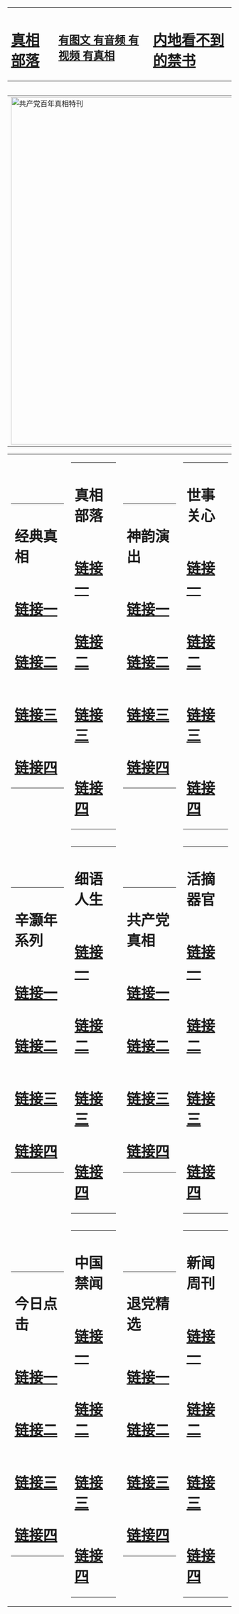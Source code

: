 <table><tr><td><H1><a href="http://t.cn/RabLQZt">真相部落</a></H1></td><td><H2><a href="http://t.cn/RXEYuJb">有图文 有音频 有视频 有真相</a></H2><td><H1><a href="http://t.cn/RXEYYmq"> 内地看不到的禁书</a></H1></td></table><table><table><tr><td><a href="http://t.cn/RazQfry"><img src="http://9841.c29.reviewcamp.com/zx/bngcd/gcdbnzx.jpg" width="780"  border="0" alt="共产党百年真相特刊"></a></td></tr></table><table><tr><td><table><tr><td ><h1>经典真相</h1></td></tr><tr><td><h1>  <a href="http://t.cn/RXHgjU4" target=_blank>链接一</a>  </h1></td></tr><tr><td><h1>  <a href="http://t.cn/RXHgra2" target=_blank>链接二</a>  </h1></td></tr><tr><td><h1>  <a href="http://t.cn/RXHgQQU" target=_blank>链接三</a>  </h1></td></tr><tr><td><h1>  <a href="http://po.st/vJIehU" target=_blank>链接四</a>  </h1></td></tr></table></td><td><table><tr><td ><h1>真相部落</h1></td></tr><tr><td><h1>  <a href="http://t.cn/RXEYlpc" target=_blank>链接一</a>  </h1></td></tr><tr><td><h1>  <a href="http://t.cn/RXHgjCc" target=_blank>链接二</a>  </h1></td></tr><tr><td><h1>  <a href="http://po.st/0x90Pm" target=_blank>链接三</a>  </h1></td></tr><tr><td><h1>  <a href="http://t.cn/RXEY3Ga" target=_blank>链接四</a>  </h1></td></tr></table></td><td><table><tr><td ><h1>神韵演出</h1></td></tr><tr><td><h1>  <a href="http://t.cn/RXHgjgA" target=_blank>链接一</a>  </h1></td></tr><tr><td><h1>  <a href="http://t.cn/RazEPrA" target=_blank>链接二</a>  </h1></td></tr><tr><td><h1>  <a href="http://t.cn/RXHguLD" target=_blank>链接三</a>  </h1></td></tr><tr><td><h1>  <a href="http://po.st/Fk7Vfr" target=_blank>链接四</a>  </h1></td></tr></table></td><td><table><tr><td ><h1>世事关心</h1></td></tr><tr><td><h1>  <a href="http://t.cn/RXHg8Hj" target=_blank>链接一</a>  </h1></td></tr><tr><td><h1>  <a href="http://t.cn/RXHg8Hj" target=_blank>链接二</a>  </h1></td></tr><tr><td><h1>  <a href="http://t.cn/RXHgYq7" target=_blank>链接三</a>  </h1></td></tr><tr><td><h1>  <a href="http://po.st/7Qne0n" target=_blank>链接四</a>  </h1></td></tr></table></td></tr><tr><td><table><tr><td ><h1>辛灏年系列</h1></td></tr><tr><td><h1>  <a href="http://t.cn/RXEYYJJ" target=_blank>链接一</a>  </h1></td></tr><tr><td><h1>  <a href="http://t.cn/RazRFT8" target=_blank>链接二</a>  </h1></td></tr><tr><td><h1>  <a href="http://t.cn/RXEYrnm" target=_blank>链接三</a>  </h1></td></tr><tr><td><h1>  <a href="http://po.st/tH9wB8" target=_blank>链接四</a>  </h1></td></tr></table></td><td><table><tr><td ><h1>细语人生</h1></td></tr><tr><td><h1>  <a href="http://t.cn/RXHgRKM" target=_blank>链接一</a>  </h1></td></tr><tr><td><h1>  <a href="http://t.cn/RXHgY3p" target=_blank>链接二</a>  </h1></td></tr><tr><td><h1>  <a href="http://po.st/bIV3eI" target=_blank>链接三</a>  </h1></td></tr><tr><td><h1>  <a href="http://po.st/QHN7oz" target=_blank>链接四</a>  </h1></td></tr></table></td><td><table><tr><td ><h1>共产党真相</h1></td></tr><tr><td><h1>  <a href="http://t.cn/RazQfry" target=_blank>链接一</a>  </h1></td></tr><tr><td><h1>  <a href="http://t.cn/RXHgOTD" target=_blank>链接二</a>  </h1></td></tr><tr><td><h1>  <a href="http://po.st/b5aEmd" target=_blank>链接三</a>  </h1></td></tr><tr><td><h1>  <a href="http://t.cn/RabLm6k" target=_blank>链接四</a>  </h1></td></tr></table></td><td><table><tr><td ><h1>活摘器官</h1></td></tr><tr><td><h1>  <a href="http://t.cn/RXHgW5Y" target=_blank>链接一</a>  </h1></td></tr><tr><td><h1>  <a href="http://t.cn/RabLm80" target=_blank>链接二</a>  </h1></td></tr><tr><td><h1>  <a href="http://po.st/Qlbn3r" target=_blank>链接三</a>  </h1></td></tr><tr><td><h1>  <a href="http://t.cn/RXET9ZQ" target=_blank>链接四</a>  </h1></td></tr></table></td></tr><tr><td><table><tr><td ><h1>今日点击</h1></td></tr><tr><td><h1>  <a href="http://t.cn/RXEYQwk" target=_blank>链接一</a>  </h1></td></tr><tr><td><h1>  <a href="http://t.cn/RabLucF" target=_blank>链接二</a>  </h1></td></tr><tr><td><h1>  <a href="http://po.st/v1jz5S" target=_blank>链接三</a>  </h1></td></tr><tr><td><h1>  <a href="http://t.cn/RXHgEWW" target=_blank>链接四</a>  </h1></td></tr></table></td><td><table><tr><td ><h1>中国禁闻</h1></td></tr><tr><td><h1>  <a href="http://t.cn/RabLuuR" target=_blank>链接一</a>  </h1></td></tr><tr><td><h1>  <a href="http://t.cn/RXHgHc7" target=_blank>链接二</a>  </h1></td></tr><tr><td><h1>  <a href="http://po.st/f5IHnY" target=_blank>链接三</a>  </h1></td></tr><tr><td><h1>  <a href="http://t.cn/RXHgWjo" target=_blank>链接四</a>  </h1></td></tr></table></td><td><table><tr><td ><h1>退党精选</h1></td></tr><tr><td><h1>  <a href="http://t.cn/RXHgBTf" target=_blank>链接一</a>  </h1></td></tr><tr><td><h1>  <a href="http://t.cn/RazQI3O" target=_blank>链接二</a>  </h1></td></tr><tr><td><h1>  <a href="http://po.st/wTvaBk" target=_blank>链接三</a>  </h1></td></tr><tr><td><h1>  <a href="http://t.cn/RXHgBa6" target=_blank>链接四</a>  </h1></td></tr></table></td><td><table><tr><td ><h1>新闻周刊</h1></td></tr><tr><td><h1>  <a href="http://t.cn/RXHgHkZ" target=_blank>链接一</a>  </h1></td></tr><tr><td><h1>  <a href="http://t.cn/RazRk2U" target=_blank>链接二</a>  </h1></td></tr><tr><td><h1>  <a href="http://po.st/Q16yg4" target=_blank>链接三</a>  </h1></td></tr><tr><td><h1>  <a href="http://t.cn/RXHgnjt" target=_blank>链接四</a>  </h1></td></tr></table></td></tr></table>
